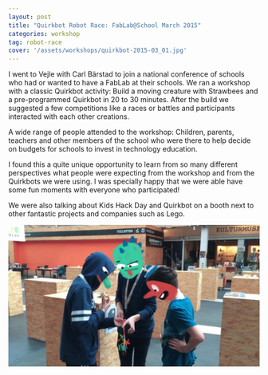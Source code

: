 ```yaml
---
layout: post
title: "Quirkbot Robot Race: FabLab@School March 2015"
categories: workshop
tag: robot-race
cover: '/assets/workshops/quirkbot-2015-03_01.jpg'
---
```


I went to Vejle with Carl Bärstad to join a national conference of schools who had or wanted to have a FabLab at their schools. We ran a workshop with a classic Quirkbot activity: Build a moving creature with Strawbees and a pre-programmed Quirkbot in 20 to 30 minutes. After the build we suggested a few competitions like a races or battles and participants interacted with each other creations.

A wide range of people attended to the workshop: Children, parents, teachers and other members of the school who were there to help decide on budgets for schools to invest in technology education.

I found this a quite unique opportunity to learn from so many different perspectives what people were expecting from the workshop and from the Quirkbots we were using. I was specially happy that we were able have some fun moments with everyone who participated!

We were also talking about Kids Hack Day and Quirkbot on a booth next to other fantastic projects and companies such as Lego.

![](/assets/workshops/quirkbot-2015-03_01.jpg)
